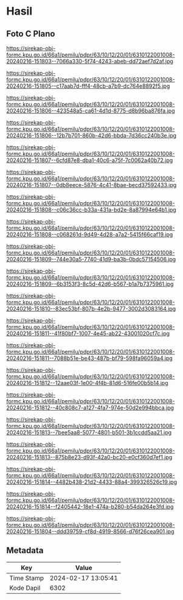 # Hasil

## Foto C Plano

https://sirekap-obj-formc.kpu.go.id/66a1/pemilu/pdpr/63/10/12/20/01/6310122001008-20240216-151803--7066a330-5f74-4243-abeb-dd72aef7d2af.jpg

https://sirekap-obj-formc.kpu.go.id/66a1/pemilu/pdpr/63/10/12/20/01/6310122001008-20240216-151805--c17aab7d-fff4-48cb-a7b9-dc764e8892f5.jpg

https://sirekap-obj-formc.kpu.go.id/66a1/pemilu/pdpr/63/10/12/20/01/6310122001008-20240216-151806--423548a5-ca61-4d1d-8775-d8b96ba876fa.jpg

https://sirekap-obj-formc.kpu.go.id/66a1/pemilu/pdpr/63/10/12/20/01/6310122001008-20240216-151806--12b7b701-860b-42d6-bbda-7d36cc240b3e.jpg

https://sirekap-obj-formc.kpu.go.id/66a1/pemilu/pdpr/63/10/12/20/01/6310122001008-20240216-151807--6cfd87e8-dba1-40c6-a75f-7c0062a40b72.jpg

https://sirekap-obj-formc.kpu.go.id/66a1/pemilu/pdpr/63/10/12/20/01/6310122001008-20240216-151807--0db8eece-5876-4c41-8bae-becd37592433.jpg

https://sirekap-obj-formc.kpu.go.id/66a1/pemilu/pdpr/63/10/12/20/01/6310122001008-20240216-151808--c06c36cc-b33a-431a-bd2e-8a87994e64b1.jpg

https://sirekap-obj-formc.kpu.go.id/66a1/pemilu/pdpr/63/10/12/20/01/6310122001008-20240216-151808--c068261d-9d49-4d28-a7a2-5415f66caf19.jpg

https://sirekap-obj-formc.kpu.go.id/66a1/pemilu/pdpr/63/10/12/20/01/6310122001008-20240216-151809--744e30a5-7740-41d9-ba3b-0bdc57154506.jpg

https://sirekap-obj-formc.kpu.go.id/66a1/pemilu/pdpr/63/10/12/20/01/6310122001008-20240216-151809--6b3153f3-8c5d-42d6-b567-b1a7b7375961.jpg

https://sirekap-obj-formc.kpu.go.id/66a1/pemilu/pdpr/63/10/12/20/01/6310122001008-20240216-151810--83ec53bf-807b-4e2b-9477-3002d3083164.jpg

https://sirekap-obj-formc.kpu.go.id/66a1/pemilu/pdpr/63/10/12/20/01/6310122001008-20240216-151811--41f80bf7-1007-4e45-ab22-43001020cf7c.jpg

https://sirekap-obj-formc.kpu.go.id/66a1/pemilu/pdpr/63/10/12/20/01/6310122001008-20240216-151811--7088b51e-be43-487b-bf79-598fa96059a4.jpg

https://sirekap-obj-formc.kpu.go.id/66a1/pemilu/pdpr/63/10/12/20/01/6310122001008-20240216-151812--12aae03f-1e00-4f4b-81d6-516fe00b5b14.jpg

https://sirekap-obj-formc.kpu.go.id/66a1/pemilu/pdpr/63/10/12/20/01/6310122001008-20240216-151812--40c808c7-a127-4fa7-974e-50d2e994bbca.jpg

https://sirekap-obj-formc.kpu.go.id/66a1/pemilu/pdpr/63/10/12/20/01/6310122001008-20240216-151813--7bee5aa8-5077-4801-b501-3b1ccdd5aa21.jpg

https://sirekap-obj-formc.kpu.go.id/66a1/pemilu/pdpr/63/10/12/20/01/6310122001008-20240216-151813--875b8e23-d93f-42a0-bc20-e0cf360d7ef1.jpg

https://sirekap-obj-formc.kpu.go.id/66a1/pemilu/pdpr/63/10/12/20/01/6310122001008-20240216-151814--4482b438-21d2-4433-88a4-399326526c19.jpg

https://sirekap-obj-formc.kpu.go.id/66a1/pemilu/pdpr/63/10/12/20/01/6310122001008-20240216-151814--f2405442-18e1-474a-b280-b54da264e3fd.jpg

https://sirekap-obj-formc.kpu.go.id/66a1/pemilu/pdpr/63/10/12/20/01/6310122001008-20240216-151804--ddd39759-cf8d-4919-8566-d76f26cea901.jpg


## Metadata

| Key        | Value               |
| ---------- | ------------------- |
| Time Stamp | 2024-02-17 13:05:41 |
| Kode Dapil | 6302                |



